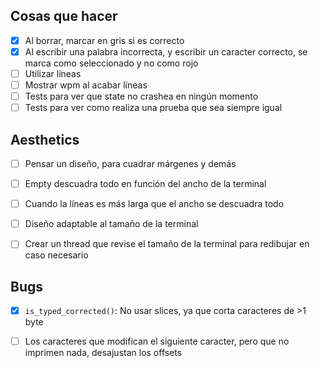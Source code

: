 ## Cosas que hacer
- [X] Al borrar, marcar en gris si es correcto
- [X] Al escribir una palabra incorrecta, y escribir un caracter correcto, se marca como seleccionado y no como rojo
- [ ] Utilizar líneas
- [ ] Mostrar wpm al acabar líneas
- [ ] Tests para ver que state no crashea en ningún momento
- [ ] Tests para ver como realiza una prueba que sea siempre igual

## Aesthetics
- [ ] Pensar un diseño, para cuadrar márgenes y demás
- [ ] Empty descuadra todo en función del ancho de la terminal
- [ ] Cuando la líneas es más larga que el ancho se descuadra todo
- [ ] Diseño adaptable al tamaño de la terminal
- [ ] Crear un thread que revise el tamaño de la terminal para redibujar en caso necesario


## Bugs
- [X] `is_typed_corrected()`: No usar slices, ya que corta caracteres de >1 byte
- [ ] Los caracteres que modifican el siguiente caracter, pero que no imprimen nada, desajustan los offsets
        
